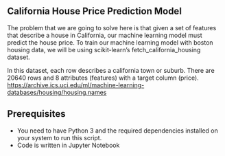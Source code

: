 ## California House Price Prediction Model

The problem that we are going to solve here is that given a set of features that describe a house in California, our machine learning model must predict the house price. To train our machine learning model with boston housing data, we will be using scikit-learn’s fetch_california_housing dataset.

In this dataset, each row describes a california town or suburb. There are 20640 rows and 8 attributes (features) with a target column (price). https://archive.ics.uci.edu/ml/machine-learning-databases/housing/housing.names

## Prerequisites
- You need to have Python 3 and the required dependencies installed on your system to run this script.
- Code is written in Jupyter Notebook